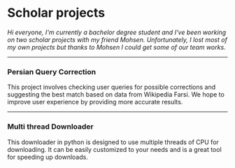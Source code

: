 # Scholar projects

_Hi everyone, I'm currently a bachelor degree student and I've been working on two scholar projects with my friend Mohsen. Unfortunately, I lost most of my own projects but thanks to Mohsen I could get some of our team works._

---

### Persian Query Correction

This project involves checking user queries for possible corrections and suggesting the best match based on data from Wikipedia Farsi. We hope to improve user experience by providing more accurate results.

---

### Multi thread Downloader

This downloader in python is designed to use multiple threads of CPU for downloading. It can be easily customized to your needs and is a great tool for speeding up downloads.
